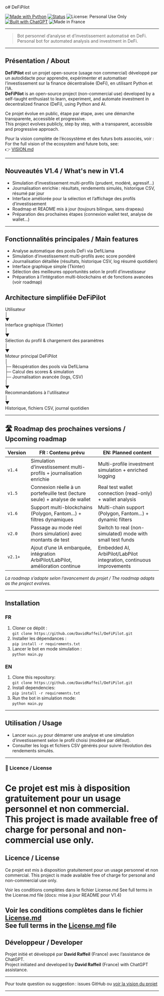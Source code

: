 o# DeFiPilot

[![Made with Python](https://img.shields.io/badge/Made%20with-Python-3776AB?logo=python&logoColor=white)](https://www.python.org/)
[![Status](https://img.shields.io/badge/status-stable-brightgreen)]()
![License: Personal Use Only](https://img.shields.io/badge/license-Personal--Use--Only-lightgrey)
[![Built with ChatGPT](https://img.shields.io/badge/built%20with-ChatGPT-10a37f?logo=openai&logoColor=white)](https://openai.com/chatgpt)
![Made in France](https://img.shields.io/badge/Made%20in-France-blue?logo=france&logoColor=white)

---

> Bot personnel d’analyse et d’investissement automatisé en DeFi.  
> Personal bot for automated analysis and investment in DeFi.

---

## Présentation / About

**DeFiPilot** est un projet open-source (usage non commercial) développé par un autodidacte pour apprendre, expérimenter et automatiser l’investissement sur la finance décentralisée (DeFi), en utilisant Python et l’IA.  
**DeFiPilot** is an open-source project (non-commercial use) developed by a self-taught enthusiast to learn, experiment, and automate investment in decentralized finance (DeFi), using Python and AI.

Ce projet évolue en public, étape par étape, avec une démarche transparente, accessible et progressive.  
This project evolves publicly, step by step, with a transparent, accessible and progressive approach.

Pour la vision complète de l’écosystème et des futurs bots associés, voir :  
For the full vision of the ecosystem and future bots, see:  
👉 [VISION.md](https://github.com/DavidRaffeil/DeFiPilot/blob/main/VISION.md)

---

## Nouveautés V1.4 / What's new in V1.4

- Simulation d’investissement multi-profils (prudent, modéré, agressif…)
- Journalisation enrichie : résultats, rendements simulés, historique CSV, résumé par jour
- Interface améliorée pour la sélection et l’affichage des profils d’investissement
- Roadmap et README mis à jour (toujours bilingue, sans drapeau)
- Préparation des prochaines étapes (connexion wallet test, analyse de wallet…)

---

## Fonctionnalités principales / Main features

- Analyse automatique des pools DeFi via DefiLlama
- Simulation d’investissement multi-profils avec score pondéré
- Journalisation détaillée (résultats, historique CSV, log résumé quotidien)
- Interface graphique simple (Tkinter)
- Sélection des meilleures opportunités selon le profil d’investisseur
- Préparation à l’intégration multi-blockchains et de fonctions avancées (voir roadmap)

## Architecture simplifiée DeFiPilot

Utilisateur  
   │  
   ▼  
Interface graphique (Tkinter)  
   │  
   ▼  
Sélection du profil & chargement des paramètres  
   │  
   ▼  
Moteur principal DeFiPilot  
   │  
   ├─ Récupération des pools via DefiLlama  
   ├─ Calcul des scores & simulation  
   ├─ Journalisation avancée (logs, CSV)  
   │  
   ▼  
Recommandations à l'utilisateur  
   │  
   ▼  
Historique, fichiers CSV, journal quotidien


---

## 🛣️ Roadmap des prochaines versions / Upcoming roadmap

| Version | FR : Contenu prévu | EN: Planned content |
|---------|--------------------|---------------------|
| `v1.4`  | Simulation d’investissement multi-profils + journalisation enrichie | Multi-profile investment simulation + enriched logging |
| `v1.5`  | Connexion réelle à un portefeuille test (lecture seule) + analyse de wallet | Real test wallet connection (read-only) + wallet analysis |
| `v1.6`  | Support multi-blockchains (Polygon, Fantom...) + filtres dynamiques | Multi-chain support (Polygon, Fantom...) + dynamic filters |
| `v2.0`  | Passage au mode réel (hors simulation) avec montants de test | Switch to real (non-simulated) mode with small test funds |
| `v2.1+` | Ajout d’une IA embarquée, intégration ArbiPilot/LabPilot, amélioration continue | Embedded AI, ArbiPilot/LabPilot integration, continuous improvements |

*La roadmap s’adapte selon l’avancement du projet / The roadmap adapts as the project evolves.*

---

## Installation

### FR  
1. Cloner ce dépôt :  
   `git clone https://github.com/DavidRaffeil/DeFiPilot.git`  
2. Installer les dépendances :  
   `pip install -r requirements.txt`  
3. Lancer le bot en mode simulation :  
   `python main.py`  

### EN  
1. Clone this repository:  
   `git clone https://github.com/DavidRaffeil/DeFiPilot.git`  
2. Install dependencies:  
   `pip install -r requirements.txt`  
3. Run the bot in simulation mode:  
   `python main.py`  

---

## Utilisation / Usage

- Lancer `main.py` pour démarrer une analyse et une simulation d’investissement selon le profil choisi (modéré par défaut).
- Consulter les logs et fichiers CSV générés pour suivre l’évolution des rendements simulés.

---

### 📜 Licence / License

Ce projet est mis à disposition gratuitement pour un usage personnel et non commercial.  
This project is made available free of charge for personal and non-commercial use only.
=======
## Licence / License

Ce projet est mis à disposition gratuitement pour un usage personnel et non commercial.
This project is made available free of charge for personal and non-commercial use only.

Voir les conditions complètes dans le fichier License.md
See full terms in the License.md file
(docs: mise à jour README pour V1.4)

Voir les conditions complètes dans le fichier [License.md](./License.md)  
See full terms in the [License.md](./License.md) file
---

## Développeur / Developer

Projet initié et développé par **David Raffeil** (France) avec l’assistance de ChatGPT.  
Project initiated and developed by **David Raffeil** (France) with ChatGPT assistance.

---

Pour toute question ou suggestion : issues GitHub ou [voir la vision du projet](https://github.com/DavidRaffeil/DeFiPilot/blob/main/VISION.md)

---

